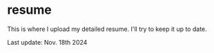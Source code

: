 # resume
This is where I upload my detailed resume. I'll try to keep it up to date.

Last update: Nov. 18th 2024

